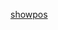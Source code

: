 <!--showpos-->
<!--Posts the big showpos image-->
[showpos](https://media.discordapp.net/attachments/329435912092254218/1129901274020712448/bigShowpos.png?ex=68bcb490&is=68bb6310&hm=dad1abf215bcf08f5cf6842da0e5df00cd71701afec3bac0be98f7bd223196bb&=&format=webp&quality=lossless&width=868&height=1303)